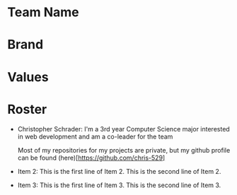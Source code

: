 # Team Name

# Brand

# Values

# Roster

- Christopher Schrader:
    I'm a 3rd year Computer Science major interested in web development and am a co-leader for the team

    Most of my repositories for my projects are private, but my github profile can be found (here)[https://github.com/chris-529]

- Item 2:
    This is the first line of Item 2.
    This is the second line of Item 2.

- Item 3:
    This is the first line of Item 3.
    This is the second line of Item 3.
